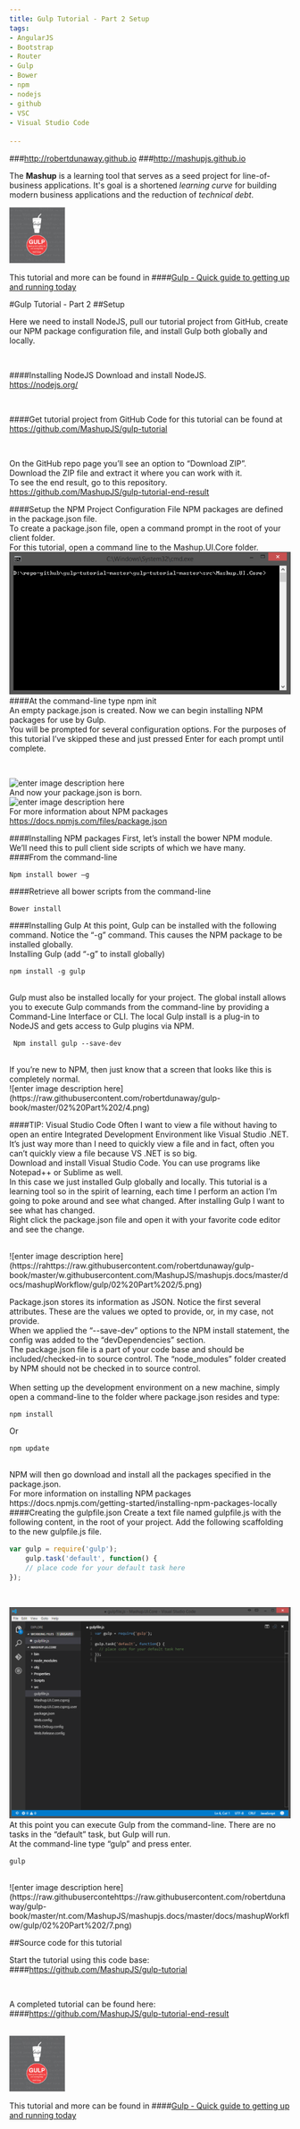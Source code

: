 ```yaml
---
title: Gulp Tutorial - Part 2 Setup
tags: 
- AngularJS
- Bootstrap
- Router
- Gulp
- Bower
- npm
- nodejs
- github
- VSC
- Visual Studio Code

---
```


###http://robertdunaway.github.io
###http://mashupjs.github.io


The **Mashup** is a learning tool that serves as a seed project for line-of-business applications.  It's goal is a shortened *learning curve* for building modern business applications and the reduction of *technical debt*.


 <img src="https://raw.githubusercontent.com/robertdunaway/gulp-book/master/bookcoverimage.PNG" alt="Smiley face" height="100" width="100"> 

This tutorial and more can be found in
####[Gulp - Quick guide to getting up and running today](http://www.amazon.com/Gulp-Quick-guide-getting-running-ebook/dp/B010NXMFF6/)

#Gulp Tutorial - Part 2
##Setup

Here we need to install NodeJS, pull our tutorial project from GitHub, create our NPM package configuration file, and install Gulp both globally and locally.

<br>

####Installing NodeJS
Download and install NodeJS.  
https://nodejs.org/ 

<br>

####Get tutorial project from GitHub
Code for this tutorial can be found at
https://github.com/MashupJS/gulp-tutorial

<br>

On the GitHub repo page you’ll see an option to “Download ZIP”.
<br>
Download the ZIP file and extract it where you can work with it.
<br>
To see the end result, go to this repository.
https://github.com/MashupJS/gulp-tutorial-end-result
<br>

####Setup the NPM Project Configuration File
NPM packages are defined in the package.json file.
<br>
To create a package.json file, open a command prompt in the root of your client folder.
<br>
For this tutorial, open a command line to the Mashup.UI.Core folder.
<br>
![enter image description here](https://raw.githubusercontent.com/robertdunaway/gulp-book/master/02%20Part%202/1.png)
<br>
####At the command-line type
    npm init
<br>
An empty package.json is created.  Now we can begin installing NPM packages for use by Gulp.
<br>
You will be prompted for several configuration options.  For the purposes of this tutorial I’ve skipped these and just pressed Enter for each prompt until complete.

<br>

![enter image description here](https://raw.gihttps://raw.githubusercontent.com/robertdunaway/gulp-book/master/thubusercontent.com/MashupJS/mashupjs.docs/master/docs/mashupWorkflow/gulp/02%20Part%202/2.png)
<br>
And now your package.json is born.
<br>
![enter image description here](https://raw.githubusercontenhttps://raw.githubusercontent.com/robertdunaway/gulp-book/master/t.com/MashupJS/mashupjs.docs/master/docs/mashupWorkflow/gulp/02%20Part%202/3.png)
<br>
For more information about NPM packages
https://docs.npmjs.com/files/package.json

####Installing NPM packages
First, let’s install the bower NPM module.  We’ll need this to pull client side scripts of which we have many.
 
####From the command-line

    Npm install bower –g

####Retrieve all bower scripts from the command-line

    Bower install

####Installing Gulp
At this point, Gulp can be installed with the following command.  Notice the “-g” command.  This causes the NPM package to be installed globally.
<br>
Installing Gulp (add “-g” to install globally)
<br>

    npm install -g gulp
<br>
Gulp must also be installed locally for your project.  The global install allows you to execute Gulp commands from the command-line by providing a Command-Line Interface or CLI.  The local Gulp install is a plug-in to NodeJS and gets access to Gulp plugins via NPM.
<br>
   

     Npm install gulp --save-dev

<br>
If you’re new to NPM, then just know that a screen that looks like this is completely normal.
<br>
![enter image description here](https://raw.githubusercontent.com/robertdunaway/gulp-book/master/02%20Part%202/4.png)
<br>

####TIP: Visual Studio Code
Often I want to view a file without having to open an entire Integrated Development Environment like Visual Studio .NET.  It’s just way more than I need to quickly view a file and in fact, often you can’t quickly view a file because VS .NET is so big.
<br>
Download and install Visual Studio Code.  You can use programs like Notepad++ or Sublime as well.
<br>
In this case we just installed Gulp globally and locally.  This tutorial is a learning tool so in the spirit of learning, each time I perform an action I’m going to poke around and see what changed.  After installing Gulp I want to see what has changed.
<br>
Right click the package.json file and open it with your favorite code editor and see the change.


<br>
![enter image description here](https://rahttps://raw.githubusercontent.com/robertdunaway/gulp-book/master/w.githubusercontent.com/MashupJS/mashupjs.docs/master/docs/mashupWorkflow/gulp/02%20Part%202/5.png)
<br>

Package.json stores its information as JSON.  Notice the first several attributes.  These are the values we opted to provide, or, in my case, not provide. 
<br>
When we applied the “--save-dev” options to the NPM install statement, the config was added to the “devDependencies” section.
<br>
The package.json file is a part of your code base and should be included/checked-in to source control.  The “node_modules” folder created by NPM should not be checked in to source control.  
<br>
When setting up the development environment on a new machine, simply open a command-line to the folder where package.json resides and type:
<br>

    npm install

Or

    npm update
<br>
NPM will then go download and install all the packages specified in the package.json.
<br>
For more information on installing NPM packages
https://docs.npmjs.com/getting-started/installing-npm-packages-locally
<br>
####Creating the gulpfile.json
Create a text file named gulpfile.js with the following content, in the root of your project. Add the following scaffolding to the new gulpfile.js file.
<br>

```javascript
var gulp = require('gulp');
	gulp.task('default', function() {
	// place code for your default task here
});
```

<br>

![enter image description here](https://raw.githubusercontent.com/robertdunaway/gulp-book/master/02%20Part%202/6.png)
<br>
At this point you can execute Gulp from the command-line.  There are no tasks in the “default” task, but Gulp will run.
<br>
At the command-line type “gulp” and press enter.

    gulp
<br>
![enter image description here](https://raw.githubusercontehttps://raw.githubusercontent.com/robertdunaway/gulp-book/master/nt.com/MashupJS/mashupjs.docs/master/docs/mashupWorkflow/gulp/02%20Part%202/7.png)


<br>

##Source code for this tutorial


Start the tutorial using this code base:  
####https://github.com/MashupJS/gulp-tutorial

<br>

A completed tutorial can be found here:  
####https://github.com/MashupJS/gulp-tutorial-end-result

<br>

 <img src="https://raw.githubusercontent.com/MashupJS/MashupJS/master/docs/mashupWorkflow/gulp/bookcoverimage.PNG" alt="Smiley face" height="100" width="100"> 

This tutorial and more can be found in
####[Gulp - Quick guide to getting up and running today](http://www.amazon.com/Gulp-Quick-guide-getting-running-ebook/dp/B010NXMFF6/)